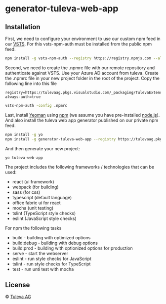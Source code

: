 # generator-tuleva-web-app

## Installation

First, we need to configure your environment to use our custom npm feed in our [VSTS](https://tulevaag.visualstudio.com).
For this vsts-npm-auth must be installed from the public npm feed.

```bash
npm install -g vsts-npm-auth --registry https://registry.npmjs.com --always-auth false
```

Second, we need to create the .npmrc file with our remote repository and authenticate against VSTS. Use your Azure AD account from tuleva.
Create the .npmrc file in your new project folder in the root of the project. Copy the following line into this file

```text
registry=https://tulevaag.pkgs.visualstudio.com/_packaging/TulevaExtensionPreviews/npm/registry/
always-auth=true
```
```bash
vsts-npm-auth -config .npmrc
```

Last, install [Yeoman](http://yeoman.io) using [npm](https://www.npmjs.com/) (we assume you have pre-installed [node.js](https://nodejs.org/)). And also install the tuleva web app generator published on our private npm feed.

```bash
npm install -g yo
npm install -g generator-tuleva-web-app --registry https://tulevaag.pkgs.visualstudio.com/_packaging/TulevaExtensionPreviews/npm/registry/
```
And then generate your new project:

```bash
yo tuleva-web-app
```

The project includes the following frameworks / technologies that can be used:
* react (ui framework)
* webpack (for building)
* sass (for css)
* typescript (default language)
* office fabric ui for react
* mocha (unit testing)
* tslint (TypeScript style checks)
* eslint (JavaScript style checks)

For npm the following tasks

* build - building with optimized options
* build:debug - building with debug options
* build:prod - building with optionized options for production
* serve - start the webserver
* eslint - run style checks for JavaScript
* tslint - run style checks for TypeScript
* test - run unti test with mocha

## License

 © [Tuleva AG](http://www.tuleva.de)

[build-image]: https://tulevaag.visualstudio.com/_apis/public/build/definitions/723f273b-a8e1-44b1-b9e5-761636473868/6/badge

[build-url]: https://tulevaag.visualstudio.com/Tuleva-ProjectTemplates/_build/index?context=mine&path=%5C&definitionId=6&_a=completed
